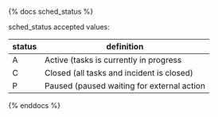 {% docs sched_status %}

sched_status accepted values:

| status         | definition                                       |
|----------------|--------------------------------------------------|
| A              | Active (tasks is currently in progress           |
| C              | Closed (all tasks and incident is closed)        |
| P              | Paused (paused waiting for external action       |

{% enddocs %}